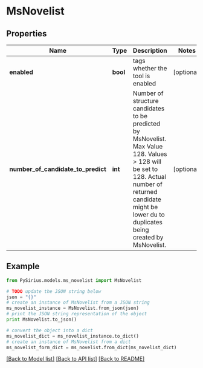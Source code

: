 # MsNovelist


## Properties

Name | Type | Description | Notes
------------ | ------------- | ------------- | -------------
**enabled** | **bool** | tags whether the tool is enabled | [optional] 
**number_of_candidate_to_predict** | **int** | Number of structure candidates to be predicted by MsNovelist.  Max Value 128. Values &gt; 128 will be set to 128.  Actual number of returned candidate might be lower du to duplicates being created by MsNovelist. | [optional] 

## Example

```python
from PySirius.models.ms_novelist import MsNovelist

# TODO update the JSON string below
json = "{}"
# create an instance of MsNovelist from a JSON string
ms_novelist_instance = MsNovelist.from_json(json)
# print the JSON string representation of the object
print MsNovelist.to_json()

# convert the object into a dict
ms_novelist_dict = ms_novelist_instance.to_dict()
# create an instance of MsNovelist from a dict
ms_novelist_form_dict = ms_novelist.from_dict(ms_novelist_dict)
```
[[Back to Model list]](../README.md#documentation-for-models) [[Back to API list]](../README.md#documentation-for-api-endpoints) [[Back to README]](../README.md)



